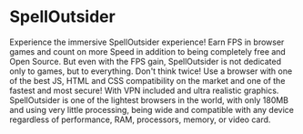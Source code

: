 # SpellOutsider
Experience the immersive SpellOutsider experience! Earn FPS in browser games and count on more Speed in addition to being completely free and Open Source. But even with the FPS gain, SpellOutsider is not dedicated only to games, but to everything. Don't think twice! Use a browser with one of the best JS, HTML and CSS compatibility on the market and one of the fastest and most secure! With VPN included and ultra realistic graphics. SpellOutsider is one of the lightest browsers in the world, with only 180MB and using very little processing, being wide and compatible with any device regardless of performance, RAM, processors, memory, or video card.
